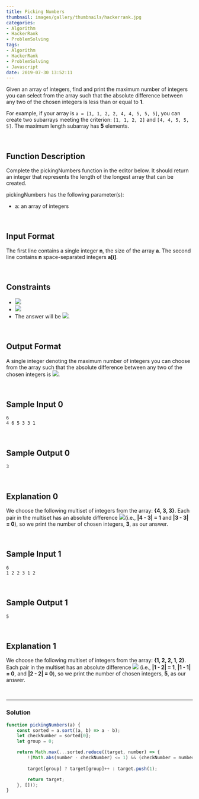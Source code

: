 ```yaml
---
title: Picking Numbers
thumbnail: images/gallery/thumbnails/hackerrank.jpg
categories:
- Algorithm
- HackerRank
- ProblemSolving
tags:
- Algorithm
- HackerRank
- ProblemSolving
- Javascript
date: 2019-07-30 13:52:11
---
```

  

  
Given an array of integers, find and print the maximum number of integers you can select from the array such that the absolute difference between any two of the chosen integers is less than or equal to **1**. 

For example, if your array is `a = [1, 1, 2, 2, 4, 4, 5, 5, 5]`, you can create two subarrays meeting the criterion: `[1, 1, 2, 2]` and `[4, 4, 5, 5, 5]`. The maximum length subarray has **5** elements.

<br/>
<!-- more -->

## Function Description

Complete the pickingNumbers function in the editor below. It should return an integer that represents the length of the longest array that can be created.

pickingNumbers has the following parameter(s):

- a: an array of integers

<br/>

## Input Format

The first line contains a single integer **n**, the size of the array **a**. 
The second line contains **n** space-separated integers **a[i]**.

<br/>

## Constraints

- ![](https://latex.codecogs.com/gif.latex?2\leq&space;n\leq&space;100)
- ![](https://latex.codecogs.com/gif.latex?0<&space;a[i]<&space;100)
- The answer will be ![](https://latex.codecogs.com/gif.latex?\geq&space;2).

<br/>

## Output Format

A single integer denoting the maximum number of integers you can choose from the array such that the absolute difference between any two of the chosen integers is ![](https://latex.codecogs.com/gif.latex?\leq&space;1).

<br/>

## Sample Input 0
```
6
4 6 5 3 3 1
```

<br/>

## Sample Output 0
```
3
```

<br/>

## Explanation 0

We choose the following multiset of integers from the array: **{4, 3, 3}**. Each pair in the multiset has an absolute difference ![](https://latex.codecogs.com/gif.latex?\leq&space;1)(i.e., **|4 - 3| = 1** and **|3 - 3| = 0**), so we print the number of chosen integers, **3**, as our answer.

<br/>

## Sample Input 1
```
6
1 2 2 3 1 2
```

<br/>

## Sample Output 1
```
5
```

<br/>

## Explanation 1

We choose the following multiset of integers from the array: **{1, 2, 2, 1, 2}**. Each pair in the multiset has an absolute difference ![](https://latex.codecogs.com/gif.latex?\leq&space;1) (i.e., **|1 - 2| = 1**, **|1 - 1| = 0**, and **|2 - 2| = 0**), so we print the number of chosen integers, **5**, as our answer.

<br/>

---

### Solution

```javascript
function pickingNumbers(a) {
    const sorted = a.sort((a, b) => a - b);
    let checkNumber = sorted[0];
    let group = 0;

    return Math.max(...sorted.reduce((target, number) => { 
        !(Math.abs(number - checkNumber) <= 1) && (checkNumber = number, group++);
            
        target[group] ? target[group]++ : target.push(1);     

        return target;
    }, []));
}
```